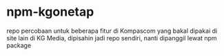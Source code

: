 # npm-kgonetap
repo percobaan untuk beberapa fitur di Kompascom yang bakal dipakai di site lain di KG Media, dipisahin jadi repo sendiri, nanti dipanggil lewat npm package
